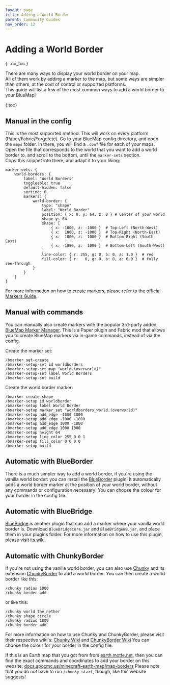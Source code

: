 ```yaml
---
layout: page
title: Adding a World Border
parent: Community Guides
nav_order: 12
---
```


# Adding a World Border
{: .no_toc }

There are many ways to display your world border on your map.  
All of them work by adding a marker to the map, but some ways are simpler than others, at the cost of control or supported platforms.  
This guide will list a few of the most common ways to add a world border to your BlueMap!

{:toc}

## Manual in the config
This is the most supported method. This will work on every platform (Paper/Fabric/Forge/etc).
Go to your BlueMap config directory, and open the `maps` folder.
In there, you will find a `.conf` file for each of your maps.  
Open the file that corresponds to the world that you want to add a world border to, and scroll to the bottom, until the `marker-sets` section.  
Copy this snippet into there, and adapt it to your liking:
```hocon
marker-sets: {
    world-borders: {
        label: "World Borders"
        toggleable: true
        default-hidden: false
        sorting: 0
        markers: {
            world-border: {
                type: "shape"
                label: "World Border"
                position: { x: 0, y: 64, z: 0 } # Center of your world
                shape-y: 64
                shape: [
                    { x: -1000, z: -1000 }  # Top-Left (North-West)
                    { x:  1000, z: -1000 }  # Top-Right (North-East)
                    { x:  1000, z:  1000 }  # Bottom-Right (South-East)
                    { x: -1000, z:  1000 }  # Bottom-Left (South-West)
                ]
                line-color: { r: 255, g: 0, b: 0, a: 1.0 }  # red
                fill-color: { r:   0, g: 0, b: 0, a: 0.0 }  # fully see-through
            }
        }
    }
}
```
For more information on how to create markers, please refer to the [official Markers Guide](../wiki/customization/Markers.md).

## Manual with commands
You can manually also create markers with the popular 3rd-party addon, [BlueMap Marker Manager](https://modrinth.com/plugin/bmarker).
This is a Paper plugin and Fabric mod that allows you to create BlueMap markers via in-game commands, instead of via the config.

Create the marker set:
```
/bmarker set-create
/bmarker-setup-set id worldborders
/bmarker-setup-set map "world.(overworld)"
/bmarker-setup-set label World Borders
/bmarker-setup-set build
```

Create the world border marker:
```
/bmarker create shape
/bmarker-setup id worldborder
/bmarker-setup label World Border
/bmarker-setup marker_set "worldborders_world.(overworld)"
/bmarker-setup add_edge -1000 1000
/bmarker-setup add_edge -1000 -1000
/bmarker-setup add_edge 1000 -1000
/bmarker-setup add_edge 1000 1000
/bmarker-setup height 64
/bmarker-setup line_color 255 0 0 1
/bmarker-setup fill_color 0 0 0 0
/bmarker-setup build
```

## Automatic with BlueBorder
There is a much simpler way to add a world border, if you're using the vanilla world border: you can install the [BlueBorder](https://github.com/pop4959/BlueBorder) plugin!
It automatically adds a world border marker at the position of your world border, without any commands or configuration necessary!
You can choose the colour for your border in the config file.

## Automatic with BlueBridge
[BlueBridge](https://github.com/Mark-225/BlueBridge) is another plugin that can add a marker where your vanilla world border is.
Download `BlueBridgeCore.jar` and `BlueBridgeWB.jar`, and place them in your plugins folder.
For more information on how to use this plugin, please visit [its wiki](https://github.com/Mark-225/BlueBridge/wiki/Usage).

## Automatic with ChunkyBorder
If you're not using the vanilla world border, you can also use [Chunky](https://modrinth.com/plugin/chunky) and its extension [ChunkyBorder](https://modrinth.com/plugin/chunkyborder) to add a world border. 
You can then create a world border like this:
```
/chunky radius 1000
/chunky border add
```
or like this:
```
/chunky world the_nether
/chunky shape circle
/chunky radius 1000
/chunky border add
```
For more information on how to use Chunky and ChunkyBorder, please visit their respective wiki's: [Chunky Wiki](https://github.com/pop4959/Chunky/wiki) and [ChunkyBorder Wiki](https://github.com/pop4959/ChunkyBorder/wiki)
You can choose the colour for your border in the config file.

If this is an Earth map that you got from from [earth.motfe.net](https://earth.motfe.net/), then you can find the exact commands and coordinates to add your border on this website: [docs.apocmc.us/minecraft-earth-map/map-borders](https://docs.apocmc.us/minecraft-earth-map/map-borders#id-1-500-scale-map)
Please note that you do _not_ have to run `/chunky start`, though, like this website suggests!
